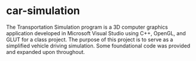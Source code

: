 # car-simulation
The Transportation Simulation program is a 3D computer graphics application developed in Microsoft Visual Studio using C++, OpenGL, and GLUT for a class project. The purpose of this project is to serve as a simplified vehicle driving simulation. Some foundational code was provided and expanded upon throughout.
